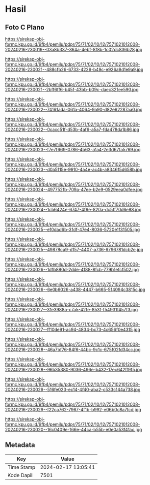 # Hasil

## Foto C Plano

https://sirekap-obj-formc.kpu.go.id/9fb4/pemilu/pdpr/75/71/02/10/12/7571021012008-20240216-230019--03a8b337-364a-4ebf-8f8b-1c02dc836b28.jpg

https://sirekap-obj-formc.kpu.go.id/9fb4/pemilu/pdpr/75/71/02/10/12/7571021012008-20240216-230021--488cfb26-6733-4229-b49c-e926a9d1e9a9.jpg

https://sirekap-obj-formc.kpu.go.id/9fb4/pemilu/pdpr/75/71/02/10/12/7571021012008-20240216-230021--2bff6ff6-b45f-43bb-b09c-daec321ee590.jpg

https://sirekap-obj-formc.kpu.go.id/9fb4/pemilu/pdpr/75/71/02/10/12/7571021012008-20240216-230022--74161ada-061a-4064-9a90-d82e92287aa0.jpg

https://sirekap-obj-formc.kpu.go.id/9fb4/pemilu/pdpr/75/71/02/10/12/7571021012008-20240216-230022--0cacc51f-d53b-4af6-a5a7-fda478da1b86.jpg

https://sirekap-obj-formc.kpu.go.id/9fb4/pemilu/pdpr/75/71/02/10/12/7571021012008-20240216-230023--f7e7f669-0786-4b63-a1a4-2e3d67fa5769.jpg

https://sirekap-obj-formc.kpu.go.id/9fb4/pemilu/pdpr/75/71/02/10/12/7571021012008-20240216-230023--d0a5115e-9910-4a4e-ac4b-a8346f5d658b.jpg

https://sirekap-obj-formc.kpu.go.id/9fb4/pemilu/pdpr/75/71/02/10/12/7571021012008-20240216-230024--497752fb-709a-47ee-b2e9-0529eea0dfee.jpg

https://sirekap-obj-formc.kpu.go.id/9fb4/pemilu/pdpr/75/71/02/10/12/7571021012008-20240216-230024--1cb6424e-6747-4f9e-820a-dc5ff70d6e88.jpg

https://sirekap-obj-formc.kpu.go.id/9fb4/pemilu/pdpr/75/71/02/10/12/7571021012008-20240216-230025--e10dad6b-31df-47e4-8036-5720e1f31505.jpg

https://sirekap-obj-formc.kpu.go.id/9fb4/pemilu/pdpr/75/71/02/10/12/7571021012008-20240216-230025--49878ca9-d157-4407-a736-6796781dcb2e.jpg

https://sirekap-obj-formc.kpu.go.id/9fb4/pemilu/pdpr/75/71/02/10/12/7571021012008-20240216-230026--1d1b880d-2dde-4188-8fcb-779b1efcf502.jpg

https://sirekap-obj-formc.kpu.go.id/9fb4/pemilu/pdpr/75/71/02/10/12/7571021012008-20240216-230026--6e0b6026-a438-4447-b665-514094c3815c.jpg

https://sirekap-obj-formc.kpu.go.id/9fb4/pemilu/pdpr/75/71/02/10/12/7571021012008-20240216-230027--31e3988a-c7a5-42fe-853f-f54931f457f3.jpg

https://sirekap-obj-formc.kpu.go.id/9fb4/pemilu/pdpr/75/71/02/10/12/7571021012008-20240216-230027--ff10de91-ac94-4834-bc73-4c656f0e4315.jpg

https://sirekap-obj-formc.kpu.go.id/9fb4/pemilu/pdpr/75/71/02/10/12/7571021012008-20240216-230028--46a7bf76-84f6-44bc-9c1c-675f02fd34cc.jpg

https://sirekap-obj-formc.kpu.go.id/9fb4/pemilu/pdpr/75/71/02/10/12/7571021012008-20240216-230028--96b35380-9036-496e-b432-17ec642ff9f5.jpg

https://sirekap-obj-formc.kpu.go.id/9fb4/pemilu/pdpr/75/71/02/10/12/7571021012008-20240216-230029--516fe023-ec14-4f40-aba2-c533c144a738.jpg

https://sirekap-obj-formc.kpu.go.id/9fb4/pemilu/pdpr/75/71/02/10/12/7571021012008-20240216-230029--f22ca762-7967-4f1b-b992-e06b0c8a7fcd.jpg

https://sirekap-obj-formc.kpu.go.id/9fb4/pemilu/pdpr/75/71/02/10/12/7571021012008-20240216-230020--16c0409e-166e-44ca-b55b-e0e0a53f41ac.jpg


## Metadata

| Key        | Value               |
| ---------- | ------------------- |
| Time Stamp | 2024-02-17 13:05:41 |
| Kode Dapil | 7501                |



